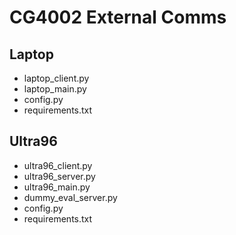# CG4002 External Comms

## Laptop
- laptop_client.py
- laptop_main.py
- config.py
- requirements.txt

## Ultra96
- ultra96_client.py
- ultra96_server.py
- ultra96_main.py
- dummy_eval_server.py
- config.py
- requirements.txt

